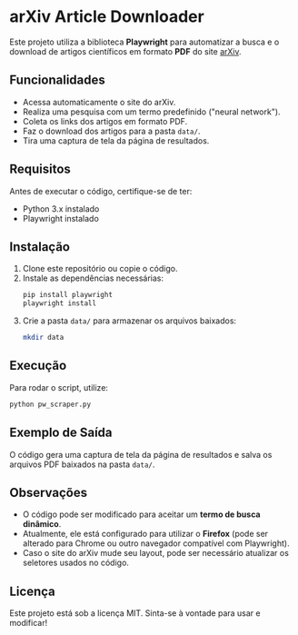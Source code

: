 # arXiv Article Downloader

Este projeto utiliza a biblioteca **Playwright** para automatizar a busca e o download de artigos científicos em formato **PDF** do site [arXiv](https://arxiv.org/).

## Funcionalidades
- Acessa automaticamente o site do arXiv.
- Realiza uma pesquisa com um termo predefinido ("neural network").
- Coleta os links dos artigos em formato PDF.
- Faz o download dos artigos para a pasta `data/`.
- Tira uma captura de tela da página de resultados.

## Requisitos
Antes de executar o código, certifique-se de ter:

- Python 3.x instalado
- Playwright instalado

## Instalação
1. Clone este repositório ou copie o código.
2. Instale as dependências necessárias:
   ```sh
   pip install playwright
   playwright install
   ```
3. Crie a pasta `data/` para armazenar os arquivos baixados:
   ```sh
   mkdir data
   ```

## Execução
Para rodar o script, utilize:
```sh
python pw_scraper.py
```

## Exemplo de Saída
O código gera uma captura de tela da página de resultados e salva os arquivos PDF baixados na pasta `data/`.

## Observações
- O código pode ser modificado para aceitar um **termo de busca dinâmico**.
- Atualmente, ele está configurado para utilizar o **Firefox** (pode ser alterado para Chrome ou outro navegador compatível com Playwright).
- Caso o site do arXiv mude seu layout, pode ser necessário atualizar os seletores usados no código.

## Licença
Este projeto está sob a licença MIT. Sinta-se à vontade para usar e modificar!

